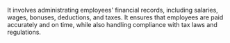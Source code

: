 It involves administrating employees' financial records, including salaries, wages, bonuses, deductions, and taxes. 
It ensures that employees are paid accurately and on time, while also handling compliance with tax laws and regulations. 
